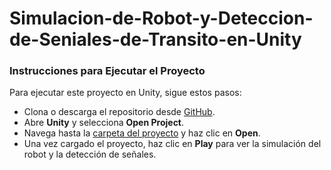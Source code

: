 # Simulacion-de-Robot-y-Deteccion-de-Seniales-de-Transito-en-Unity

### Instrucciones para Ejecutar el Proyecto  
Para ejecutar este proyecto en Unity, sigue estos pasos:

- Clona o descarga el repositorio desde [GitHub](https://github.com/MiguelMAC9/Simulacion-de-Robot-y-Deteccion-de-Seniales-de-Transito-en-Unity).
- Abre **Unity** y selecciona **Open Project**.
- Navega hasta la <ins>carpeta del proyecto</ins> y haz clic en **Open**.
- Una vez cargado el proyecto, haz clic en **Play** para ver la simulación del robot y la detección de señales.
